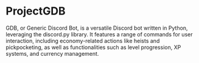 # ProjectGDB

GDB, or Generic Discord Bot, is a versatile Discord bot written in Python, leveraging the discord.py library. It features a range of commands for user interaction, including economy-related actions like heists and pickpocketing, as well as functionalities such as level progression, XP systems, and currency management.
